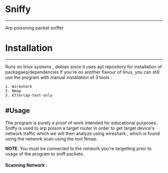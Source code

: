 # Sniffy
---------
Arp poisoning packet sniffer

# Installation
--------------
Runs on linux systems , debian since it uses apt repository for installation of packagaes/dependencies
If you're on another flavour of linux, you can still use the program with manual installation of 3 tools :
```
1. Wireshark
2. Nmap
3. Ettercap-text-only
```

#Usage
-------
The program is purely a proof of work intended for educational purposes. Sniffy is used to arp poison a target router
in order to get target device's network traffic which we will then analyze using wireshark , which is found using the network scan using the tool Nmap.

**NOTE**: You must be connected to the network you're targetting prior to usage of the program to sniff packets.

#### Scanning Network :
